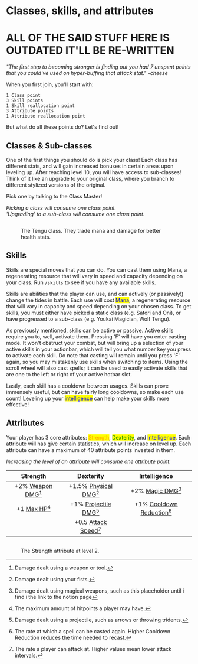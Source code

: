 # Classes, skills, and attributes

# ALL OF THE SAID STUFF HERE IS OUTDATED IT'LL BE RE-WRITTEN

_"The first step to becoming stronger is finding out you had 7 unspent points that you could've used on hyper-buffing that attack stat." -cheese_

When you first join, you'll start with:

```
1 Class point
3 Skill points
1 Skill reallocation point
3 Attribute points
1 Attribute reallocation point
```

But what do all these points do? Let's find out!



## Classes & Sub-classes

One of the first things you should do is pick your class! Each class has different stats, and will gain increased bonuses in certain areas upon leveling up. After reaching level 10, you will have access to sub-classes! Think of it like an upgrade to your original class, where you branch to different stylized versions of the original.

Pick one by talking to the Class Master!

_Picking a class will consume one class point._ \
_'Upgrading' to a sub-class will consume one class point._

<figure><img src="../../.gitbook/assets/tengu (1).png" alt=""><figcaption><p>The Tengu class. They trade mana and damage for better health stats.</p></figcaption></figure>

## Skills

Skills are special moves that you can do. You can cast them using Mana, a regenerating resource that will vary in speed and capacity depending on your class. Run `/skills` to see if you have any available skills.&#x20;

Skills are abilities that the player can use, and can actively (or passively!) change the tides in battle. Each use will cost <mark style="color:blue;">Mana</mark>, a regenerating resource that will vary in capacity and speed depending on your chosen class. To get skills, you must either have picked a static class (e.g. Satori and Oni), or have progressed to a sub-class (e.g. Youkai Magician, Wolf Tengu).

As previously mentioned, skills can be active or passive. Active skills require you to, well, activate them. Pressing 'F' will have you enter casting mode. It won't obstruct your combat, but will bring up a selection of your active skills in your actionbar, which will tell you what number key you press to activate each skill. Do note that casting will remain until you press 'F' again, so you may mistakenly use skills when switching to items. Using the scroll wheel will also cast spells; it can be used to easily activate skills that are one to the left or right of your active hotbar slot.

Lastly, each skill has a cooldown between usages. Skills can prove immensely useful, but can have fairly long cooldowns, so make each use count! Leveling up your <mark style="color:blue;">intelligence</mark> can help make your skills more effective!



## Attributes

Your player has 3 core attributes: <mark style="color:orange;">Strength</mark>, <mark style="color:green;">Dexterity</mark>, and <mark style="color:blue;">Intelligence</mark>. Each attribute will has give certain statistics, which will increase on level up. Each attribute can have a maximum of 40 attribute points invested in them.

_Increasing the level of an attribute will consume one attribute point._

|                 Strength                 |                   Dexterity                  |                   Intelligence                   |
| :--------------------------------------: | :------------------------------------------: | :----------------------------------------------: |
| +2% [Weapon DMG](#user-content-fn-1)[^1] | +1.5% [Physical DMG](#user-content-fn-2)[^2] |      +2% [Magic DMG](#user-content-fn-3)[^3]     |
|    +1 [Max HP](#user-content-fn-4)[^4]   | +1% [Projectile DMG](#user-content-fn-5)[^5] | +1% [Cooldown Reduction](#user-content-fn-6)[^6] |
|                                          |  +0.5 [Attack Speed](#user-content-fn-7)[^7] |                                                  |

<figure><img src="../../.gitbook/assets/image (2).png" alt=""><figcaption><p>The Strength attribute at level 2.</p></figcaption></figure>



[^1]: Damage dealt using a weapon or tool.

[^2]: Damage dealt using your fists.

[^3]: Damage dealt using magical weapons, such as this placeholder until i find i the link to the notion page

[^4]: The maximum amount of hitpoints a player may have.

[^5]: Damage dealt using a projectile, such as arrows or throwing tridents.

[^6]: The rate at which a spell can be casted again. Higher Cooldown Reduction reduces the time needed to recast.

[^7]: The rate a player can attack at. Higher values mean lower attack intervals.
